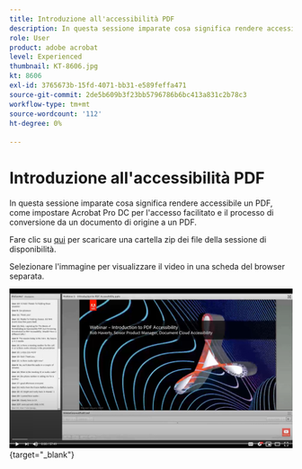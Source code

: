 ```yaml
---
title: Introduzione all'accessibilità PDF
description: In questa sessione imparate cosa significa rendere accessibile un PDF, come impostare Acrobat Pro DC per l'accesso facilitato e il processo di conversione da un documento di origine a un PDF
role: User
product: adobe acrobat
level: Experienced
thumbnail: KT-8606.jpg
kt: 8606
exl-id: 3765673b-15fd-4071-bb31-e589feffa471
source-git-commit: 2de5b609b3f23bb5796786b6bc413a831c2b78c3
workflow-type: tm+mt
source-wordcount: '112'
ht-degree: 0%

---
```


# Introduzione all&#39;accessibilità PDF

In questa sessione imparate cosa significa rendere accessibile un PDF, come impostare Acrobat Pro DC per l&#39;accesso facilitato e il processo di conversione da un documento di origine a un PDF.

Fare clic su [qui](../assets/accessibilitysession1.zip) per scaricare una cartella zip dei file della sessione di disponibilità.

Selezionare l&#39;immagine per visualizzare il video in una scheda del browser separata.

[![Sessione 1 Video](../assets/Accessibilitysession1_YT.png)](https://www.youtube.com/embed/DaadHIWHgzU){target=&quot;_blank&quot;}
